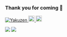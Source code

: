 ### Thank you for coming 👋

<p align="left">
  <a href="https://github.com/Yakuzen/Yakuzen/">
    <img src="https://komarev.com/ghpvc/?username=Yakuzen" alt="Yakuzen" />
  </a>
  <a href="https://github.com/Yakuzen">
    <img height="20" src="https://img.shields.io/github/followers/Yakuzen?label=follow&logo=github&style=flat" />
  </a>
  <a href="http://qiita.com/Yakuzen">
    <img height="20" src="https://qiita-badge.apiapi.app/s/Yakuzen/posts.svg" />
  </a>
</p>
<a href="https://github-profile-summary-cards.vercel.app/api/cards/profile-details?username=Yakuzen&theme=dracula"></a>

![](https://github-readme-stats.vercel.app/api?username=Yakuzen&count_private=true&show_icons=true&theme=noctis_minimus)
![](https://github-readme-stats.vercel.app/api/top-langs/?username=Yakuzen&layout=compact&theme=noctis_minimus)
